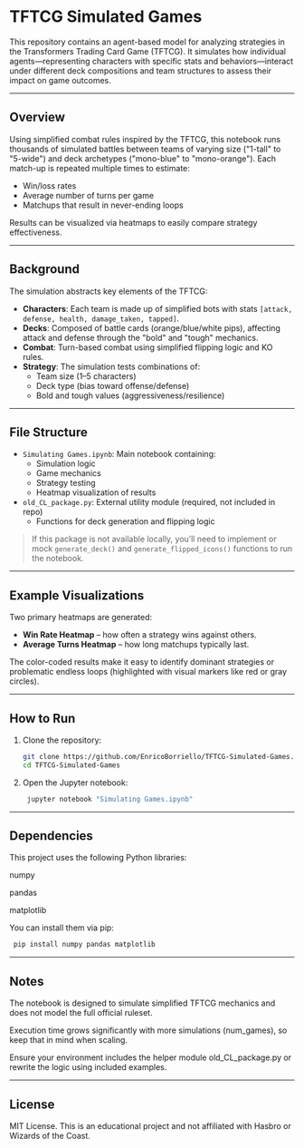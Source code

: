 # TFTCG Simulated Games

This repository contains an agent-based model for analyzing strategies in the Transformers Trading Card Game (TFTCG). It simulates how individual agents—representing characters with specific stats and behaviors—interact under different deck compositions and team structures to assess their impact on game outcomes.

---

## Overview

Using simplified combat rules inspired by the TFTCG, this notebook runs thousands of simulated battles between teams of varying size ("1-tall" to "5-wide") and deck archetypes ("mono-blue" to "mono-orange"). Each match-up is repeated multiple times to estimate:

- Win/loss rates
- Average number of turns per game
- Matchups that result in never-ending loops

Results can be visualized via heatmaps to easily compare strategy effectiveness.

---

## Background

The simulation abstracts key elements of the TFTCG:

- **Characters**: Each team is made up of simplified bots with stats `[attack, defense, health, damage_taken, tapped]`.
- **Decks**: Composed of battle cards (orange/blue/white pips), affecting attack and defense through the "bold" and "tough" mechanics.
- **Combat**: Turn-based combat using simplified flipping logic and KO rules.
- **Strategy**: The simulation tests combinations of:
  - Team size (1–5 characters)
  - Deck type (bias toward offense/defense)
  - Bold and tough values (aggressiveness/resilience)

---

## File Structure

- `Simulating Games.ipynb`: Main notebook containing:
  - Simulation logic
  - Game mechanics
  - Strategy testing
  - Heatmap visualization of results
- `old_CL_package.py`: External utility module (required, not included in repo)
  - Functions for deck generation and flipping logic

> If this package is not available locally, you’ll need to implement or mock `generate_deck()` and `generate_flipped_icons()` functions to run the notebook.

---

## Example Visualizations

Two primary heatmaps are generated:

- **Win Rate Heatmap** – how often a strategy wins against others.
- **Average Turns Heatmap** – how long matchups typically last.

The color-coded results make it easy to identify dominant strategies or problematic endless loops (highlighted with visual markers like red or gray circles).

---

## How to Run

1. Clone the repository:
   ```bash
   git clone https://github.com/EnricoBorriello/TFTCG-Simulated-Games.git
   cd TFTCG-Simulated-Games

2. Open the Jupyter notebook:
   ```bash
    jupyter notebook "Simulating Games.ipynb"
---

## Dependencies
This project uses the following Python libraries:

numpy

pandas

matplotlib

You can install them via pip:
   ```bash
    pip install numpy pandas matplotlib
   ```

---

## Notes
The notebook is designed to simulate simplified TFTCG mechanics and does not model the full official ruleset.

Execution time grows significantly with more simulations (num_games), so keep that in mind when scaling.

Ensure your environment includes the helper module old_CL_package.py or rewrite the logic using included examples.

---

## License
MIT License.
This is an educational project and not affiliated with Hasbro or Wizards of the Coast.
